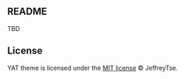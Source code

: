 ## README

TBD

## License

YAT theme is licensed under the [MIT license](https://opensource.org/licenses/mit-license.php) © JeffreyTse.